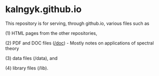 # kalngyk.github.io

This repository is for serving, through github.io, various files such as

(1) HTML pages from the other repositories, 

(2) PDF and DOC files ([/doc](https://github.com/kalngyk/kalngyk.github.io/tree/main/doc))
     - Mostly notes on applications of spectral theory

(3) data files (/data), and

(4) library files (/lib).


